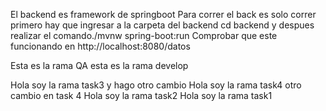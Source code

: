 El backend es framework de springboot
Para correr el back es solo correr primero hay que ingresar a la carpeta del backend cd backend y despues realizar el comando./mvnw spring-boot:run
Comprobar que este funcionando en http://localhost:8080/datos

Esta es la rama QA
esta es la rama develop

Hola soy la rama task3 y hago otro cambio
Hola soy la rama task4 otro cambio en task 4
Hola soy la rama task2
Hola soy la rama task1
